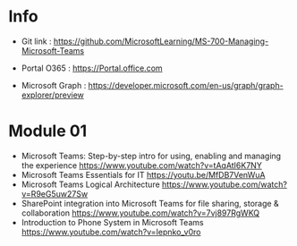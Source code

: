 
# Info  

- Git link : https://github.com/MicrosoftLearning/MS-700-Managing-Microsoft-Teams

- Portal O365 : https://Portal.office.com

- Microsoft Graph :  https://developer.microsoft.com/en-us/graph/graph-explorer/preview

# Module 01

- Microsoft Teams: Step-by-step intro for using, enabling and managing the experience https://www.youtube.com/watch?v=tAqAtI6K7NY
- Microsoft Teams Essentials for IT https://youtu.be/MfDB7VenWuA
- Microsoft Teams Logical Architecture https://www.youtube.com/watch?v=R9eG5uw27Sw
- SharePoint integration into Microsoft Teams for file sharing, storage & collaboration https://www.youtube.com/watch?v=7vj897RgWKQ
- Introduction to Phone System in Microsoft Teams https://www.youtube.com/watch?v=Iepnko_v0ro